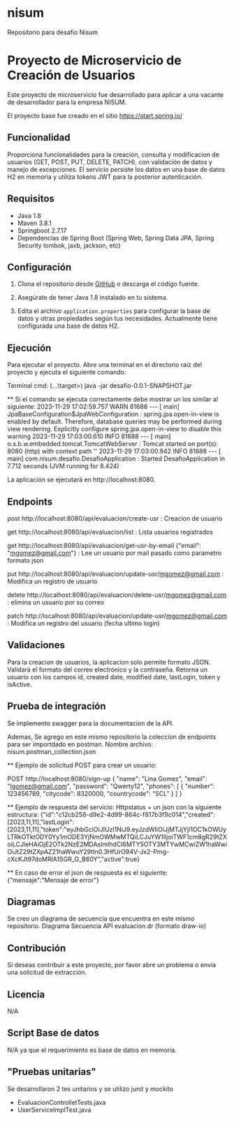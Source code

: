 # nisum
Repositorio para desafio Nisum

# Proyecto de Microservicio de Creación de Usuarios

Este proyecto de microservicio fue desarrollado para aplicar a una vacante de desarrollador para la empresa NISUM.

El proyecto base fue creado en el sitio https://start.spring.io/

## Funcionalidad
Proporciona funcionalidades para la creación, consulta y modificacion de usuarios (GET, POST, PUT, DELETE, PATCH), con validación de datos y manejo de excepciones. 
El servicio persiste los datos en una base de datos H2 en memoria y utiliza tokens JWT para la posterior autenticación.

## Requisitos

- Java 1.8
- Maven 3.8.1
- Springboot 2.7.17
- Dependencias de Spring Boot (Spring Web, Spring Data JPA, Spring Security lombok, jaxb, jackson, etc)

## Configuración

1. Clona el repositorio desde [GitHub](https://github.com/MauroGomezDev/nisum/tree/main) o descarga el código fuente.

2. Asegúrate de tener Java 1.8 instalado en tu sistema.

3. Edita el archivo `application.properties` para configurar la base de datos y otras propiedades según tus necesidades.
   Actualmente tiene configurada una base de datos H2.

## Ejecución

Para ejecutar el proyecto. Abre una terminal en el directorio raíz del proyecto y ejecuta el siguiente comando:

Terminal cmd: (...\target>)
java -jar desafio-0.0.1-SNAPSHOT.jar


** Si el comando se ejecuta correctamente debe mostrar un los similar al siguiente:
2023-11-29 17:02:59.757  WARN 81688 --- [           main] JpaBaseConfiguration$JpaWebConfiguration : spring.jpa.open-in-view is enabled by default. Therefore, database queries may be performed during view rendering. Explicitly configure spring.jpa.open-in-view to disable this warning
2023-11-29 17:03:00.610  INFO 81688 --- [           main] o.s.b.w.embedded.tomcat.TomcatWebServer  : Tomcat started on port(s): 8080 (http) with context path ''
2023-11-29 17:03:00.942  INFO 81688 --- [           main] com.nisum.desafio.DesafioApplication     : Started DesafioApplication in 7.712 seconds (JVM running for 8.424)

La aplicación se ejecutará en http://localhost:8080.

## Endpoints
post http://localhost:8080/api/evaluacion/create-usr   : Creacion de usuario

get http://localhost:8080/api/evaluacion/list          : Lista usuarios registrados

get http://localhost:8080/api/evaluacion/get-usr-by-email {"email": "mgomez@gmail.com"} : Lee un usuario por mail pasado como parametro formato json

put http://localhost:8080/api/evaluacion/update-usr/mgomez@gmail.com : Modifica un registro de usuario

delete http://localhost:8080/api/evaluacion/delete-usr/mgomez@gmail.com : elimina un usuario por su correo

patch http://localhost:8080/api/evaluacion/update-usr/mgomez@gmail.com : Modifica un registro del usuario (fecha ultimo login)

## Validaciones
Para la creacion de usuarios, la aplicacion solo permite formato JSON. 
Validará el formato del correo electrónico y la contraseña. 
Retorna un usuario con los campos id, created date, modified date, lastLogin, token y isActive.

## Prueba de integración
Se implemento swagger para la documentacion de la API.

Ademas, Se agrego en este mismo repositorio la coleccion de endpoints para ser importdado en postman.
Nombre archivo: nisum.postman_collection.json

** Ejemplo de solicitud POST para crear un usuario:

POST http://localhost:8080/sign-up
{
  "name": "Lina Gomez",
  "email": "lgomez@gmail.com",
  "password": "Qwerty12",
  "phones": [
    {
      "number": 123456789,
      "citycode": 8320000,
      "countrycode": "SCL"
    }
  ]
}

** Ejemplo de respuesta del servicio: Httpstatus + un json con la siguiente estructura:
{"id":"c12cb258-d9e2-4d99-864c-f817b3f9c014","created":[2023,11,11],"lastLogin":[2023,11,11],"token":"eyJhbGciOiJIUzI1NiJ9.eyJzdWIiOiJjMTJjYjI1OC1kOWUyLTRkOTktODY0Yy1mODE3YjNmOWMwMTQiLCJuYW1lIjoiTWF1cm8gR29tZXoiLCJleHAiOjE2OTk2NzE2MDAsImlhdCI6MTY5OTY3MTYwMCwiZW1haWwiOiJtZ29tZXpAZ21haWwuY29tIn0.3HfUrO94V-Jx2-Pmg-cXcKJt97doMRlA1SGR_G_B60Y","active":true}

** En caso de error el json de respuesta es el siguiente:
{"mensaje":"Mensaje de error"}

## Diagramas
Se creo un diagrama de secuencia que encuentra en este mismo repositorio.
Diagrama Secuencia API evaluacion.dr (formato draw-io)

## Contribución
Si deseas contribuir a este proyecto, por favor abre un problema o envía una solicitud de extracción.

## Licencia
N/A

## Script Base de datos
N/A ya que el requerimiento es base de datos en memoria.

## "Pruebas unitarias" 
Se desarrollaron 2 tes unitarios y se utilizo junit y mockito
- EvaluacionControlletTests.java
- UserServiceImplTest.java








